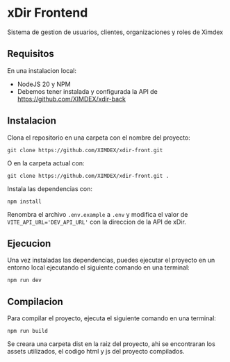 # xDir Frontend

Sistema de gestion de usuarios, clientes, organizaciones y roles de Ximdex

## Requisitos
En una instalacion local:
- NodeJS 20 y NPM
- Debemos tener instalada y configurada la API de https://github.com/XIMDEX/xdir-back

## Instalacion

Clona el repositorio en una carpeta con el nombre del proyecto:
```shell
git clone https://github.com/XIMDEX/xdir-front.git
```
O en la carpeta actual con:
```shell
git clone https://github.com/XIMDEX/xdir-front.git .
```

Instala las dependencias con:

```shell
npm install
```

Renombra el archivo `.env.example` a `.env` y modifica el valor de `VITE_API_URL='DEV_API_URL'` con la direccion de la API de xDir.

## Ejecucion

Una vez instaladas las dependencias, puedes ejecutar el proyecto en un entorno local ejecutando el siguiente comando en una terminal:

```shell
npm run dev
```

## Compilacion

Para compilar el proyecto, ejecuta el siguiente comando en una terminal:
```shell
npm run build
```
Se creara una carpeta dist en la raiz del proyecto, ahi se encontraran los assets utilizados, el codigo html y js del proyecto compilados.